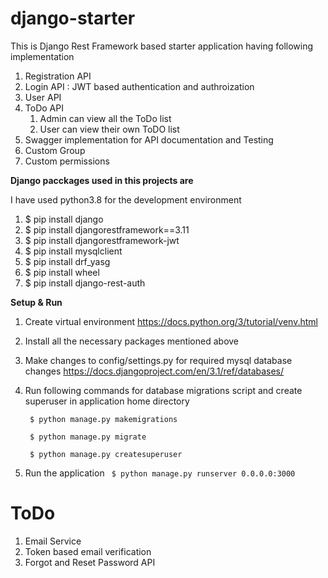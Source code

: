 # django-starter

This is Django Rest Framework based starter application having following implementation

1. Registration API
2. Login API : JWT based authentication and authroization
3. User API
4. ToDo API 
    1. Admin can view all the ToDo list
    2. User can view their own ToDO list
5. Swagger implementation for API documentation and Testing
6. Custom Group
7. Custom permissions 

**Django pacckages used in this projects are** 

I have used python3.8 for the development environment

1. $ pip install django
2. $ pip install djangorestframework==3.11
3. $ pip install djangorestframework-jwt
4. $ pip install mysqlclient
5. $ pip install drf_yasg
6. $ pip install wheel
7. $ pip install django-rest-auth

**Setup & Run**

1. Create virtual environment 
    https://docs.python.org/3/tutorial/venv.html
2. Install all the necessary packages mentioned above
3. Make changes to config/settings.py for required mysql database changes
    https://docs.djangoproject.com/en/3.1/ref/databases/
4. Run following commands for database migrations script and create superuser in application home directory
    
    ` $ python manage.py makemigrations`
   
    ` $ python manage.py migrate`
    
    ` $ python manage.py createsuperuser`

5. Run the application
    ` $ python manage.py runserver 0.0.0.0:3000`


# ToDo
1. Email Service
2. Token based email verification
3. Forgot and Reset Password API


    
